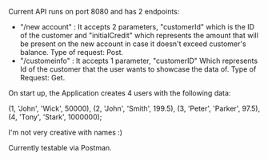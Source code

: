 Current API runs on port 8080 and has 2 endpoints:

- "/new account" : It accepts 2 parameters, "customerId" which is the ID of the customer and "initialCredit" which represents the amount that will be present on the new account in case it doesn't exceed customer's balance. Type of request: Post.
- "/customeinfo" : It accepts 1 parameter, "customerID" Which represents Id of the customer that the user wants to showcase the data of. Type of Request: Get.

On start up, the Application creates 4 users with the following data:

(1, 'John', 'Wick', 50000),
(2, 'John', 'Smith', 199.5),
(3, 'Peter', 'Parker', 97.5),
(4, 'Tony', 'Stark', 1000000);

I'm not very creative with names :)

Currently testable via Postman.
